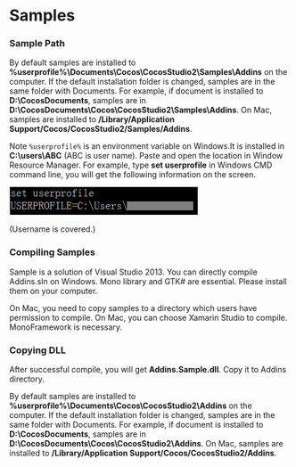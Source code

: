 # Samples

### Sample Path

By default samples are installed to  **%userprofile%\Documents\Cocos\CocosStudio2\Samples\Addins** on the computer. If the default installation folder is changed, samples are in the same folder with Documents. For example, if document is installed to **D:\CocosDocuments**, samples are in **D:\CocosDocuments\Cocos\CocosStudio2\Samples\Addins**. On Mac, samples are installed to **/Library/Application Support/Cocos/CocosStudio2/Samples/Addins**. 

Note `%userprofile%` is an environment variable on Windows.It is installed in **C:\users\ABC** (ABC is user name). Paste and open the location in Window Resource Manager. For example, type **set userprofile** in Windows CMD command line, you will get the following information on the screen. 

![image](res_en/image001.png) 
 
(Username is covered.)

### Compiling Samples 

Sample is a solution of Visual Studio 2013. You can directly compile Addins.sln on Windows. Mono library and GTK# are essential. Please install them on your computer. 

On Mac, you need to copy samples to a directory which users have permission to compile. On Mac, you can choose Xamarin Studio to compile. MonoFramework is necessary. 

### Copying DLL ###

After successful compile, you will get **Addins.Sample.dll**. Copy it to Addins directory.

By default samples are installed to  **%userprofile%\Documents\Cocos\CocosStudio2\Addins** on the computer. If the default installation folder is changed, samples are in the same folder with Documents. For example, if document is installed to **D:\CocosDocuments**, samples are in **D:\CocosDocuments\Cocos\CocosStudio2\Addins**. On Mac, samples are installed to **/Library/Application Support/Cocos/CocosStudio2/Addins**.
